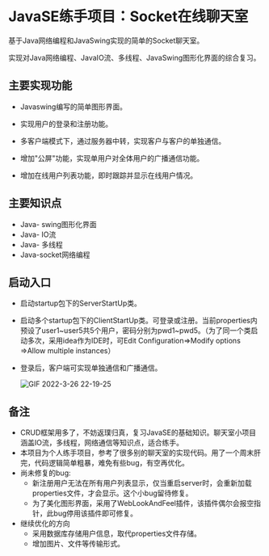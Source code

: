 # JavaSE练手项目：Socket在线聊天室

基于Java网络编程和JavaSwing实现的简单的Socket聊天室。

实现对Java网络编程、JavaIO流、多线程、JavaSwing图形化界面的综合复习。

## 主要实现功能

- Javaswing编写的简单图形界面。

- 实现用户的登录和注册功能。
- 多客户端模式下，通过服务器中转，实现客户与客户的单独通信。
- 增加"公屏"功能，实现单用户对全体用户的广播通信功能。
- 增加在线用户列表功能，即时跟踪并显示在线用户情况。

## 主要知识点

- Java- swing图形化界面
- Java- IO流
- Java- 多线程
- Java-socket网络编程

## 启动入口

-  启动startup包下的ServerStartUp类。

-  启动多个startup包下的ClientStartUp类。可登录或注册。当前properties内预设了user1~user5共5个用户，密码分别为pwd1~pwd5。（为了同一个类启动多次，采用idea作为IDE时，可Edit Configuration=>Modify options =>Allow multiple instances）

- 登录后，客户端可实现单独通信和广播通信。

  ![GIF 2022-3-26 22-19-25](https://myimageserver.oss-cn-beijing.aliyuncs.com/img/GIF%202022-3-26%2022-19-25.gif)

## 备注

- CRUD框架用多了，不妨返璞归真，复习JavaSE的基础知识。聊天室小项目涵盖IO流，多线程，网络通信等知识点，适合练手。
- 本项目为个人练手项目，参考了很多别的聊天室的实现代码。用了一个周末肝完，代码逻辑简单粗暴，难免有些bug，有空再优化。
- 尚未修复的bug:
  - 新注册用户无法在所有用户列表显示，仅当重启server时，会重新加载properties文件，才会显示。这个小bug留待修复。
  - 为了美化图形界面，采用了WebLookAndFeel插件，该插件偶尔会报空指针，此bug停用该插件即可修复。
- 继续优化的方向
  - 采用数据库存储用户信息，取代properties文件存储。
  - 增加图片、文件等传输形式。

